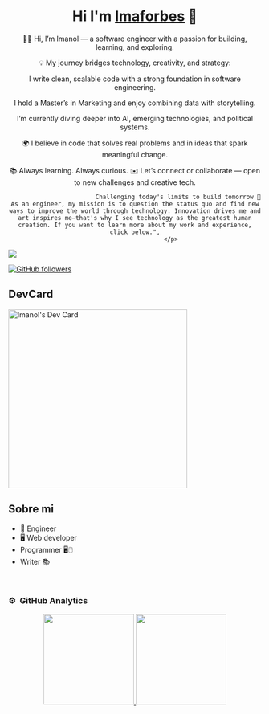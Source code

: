 <div align="center">
<h1 align="center">Hi I'm <a href="https://www.imaforbes.com/">Imaforbes</a> 🖖</h1>
  <p class="text-justify sobre-mi__descripcion" data-section="about" data-value="text">
	  👨‍💻 Hi, I’m Imanol — a software engineer with a passion for building, learning, and exploring.

💡 My journey bridges technology, creativity, and strategy:

I write clean, scalable code with a strong foundation in software engineering.

I hold a Master’s in Marketing and enjoy combining data with storytelling.

I’m currently diving deeper into AI, emerging technologies, and political systems.

🌍 I believe in code that solves real problems and in ideas that spark meaningful change.

📚 Always learning. Always curious.
✉️ Let’s connect or collaborate — open to new challenges and creative tech.


							Challenging today's limits to build tomorrow 🚀 As an engineer, my mission is to question the status quo and find new ways to improve the world through technology. Innovation drives me and art inspires me—that's why I see technology as the greatest human creation. If you want to learn more about my work and experience, click below.",
						</p>
  
</div>
<img src="https://img-cdn.inc.com/image/upload/w_1024,h_576,c_fill/images/panoramic/GettyImages-90504957_534260_xifb9j.jpg">

[![GitHub followers](https://img.shields.io/github/followers/imaforbes?style=social)](https://github.com/Imaforbes)


## DevCard
<a href="https://app.daily.dev/imaforbes"><img src="https://api.daily.dev/devcards/v2/0jXPEqNRJ3oqWwgI0GpY1.png?type=default&r=atr" width="356" alt="Imanol's Dev Card"/></a>

## Sobre mi

- 🧰 Engineer  
- 🖥️ Web developer
- Programmer 🖥️🖱️
- Writer 📚
<br>


### ⚙️ &nbsp;GitHub Analytics

<p align="center">
<a href="https://github.com/Imaforbes">
  <img height="180em" src="https://github-readme-stats-eight-theta.vercel.app/api?username=Imaforbes&show_icons=true&theme=algolia&include_all_commits=true&count_private=true"/>
  <img height="180em" src="https://github-readme-stats-eight-theta.vercel.app/api/top-langs/?username=Imaforbes&layout=compact&langs_count=8&theme=algolia"/>
</a>
</p>
